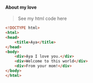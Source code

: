 #### About my love
> See my html code here
```html
<!DOCTYPE html>
<html>
<head>
    <title>Aya</title>
</head>
<body>
    <div>Aya I love you.</div>
    <div>Welcome to this world</div>
    <div>From your mom!</div>
</body>
</html>

```

